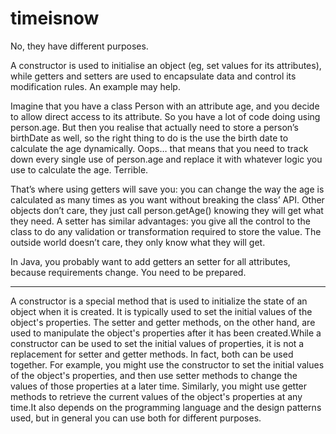 # timeisnow


No, they have different purposes.

A constructor is used to initialise an object (eg, set values for its attributes), while getters and setters are used to encapsulate data and control its modification rules. An example may help.

Imagine that you have a class Person with an attribute age, and you decide to allow direct access to its attribute. So you have a lot of code doing using person.age. But then you realise that actually need to store a person’s birthDate as well, so the right thing to do is the use the birth date to calculate the age dynamically. Oops… that means that you need to track down every single use of person.age and replace it with whatever logic you use to calculate the age. Terrible.

That’s where using getters will save you: you can change the way the age is calculated as many times as you want without breaking the class’ API. Other objects don’t care, they just call person.getAge() knowing they will get what they need. A setter has similar advantages: you give all the control to the class to do any validation or transformation required to store the value. The outside world doesn’t care, they only know what they will get.

In Java, you probably want to add getters an setter for all attributes, because requirements change. You need to be prepared.

-----------------------------------------------------------------


A constructor is a special method that is used to initialize the state of an object when it is created. It is typically used to set the initial values of the object's properties. The setter and getter methods, on the other hand, are used to manipulate the object's properties after it has been created.While a constructor can be used to set the initial values of properties, it is not a replacement for setter and getter methods. In fact, both can be used together. For example, you might use the constructor to set the initial values of the object's properties, and then use setter methods to change the values of those properties at a later time. Similarly, you might use getter methods to retrieve the current values of the object's properties at any time.It also depends on the programming language and the design patterns used, but in general you can use both for different purposes.
